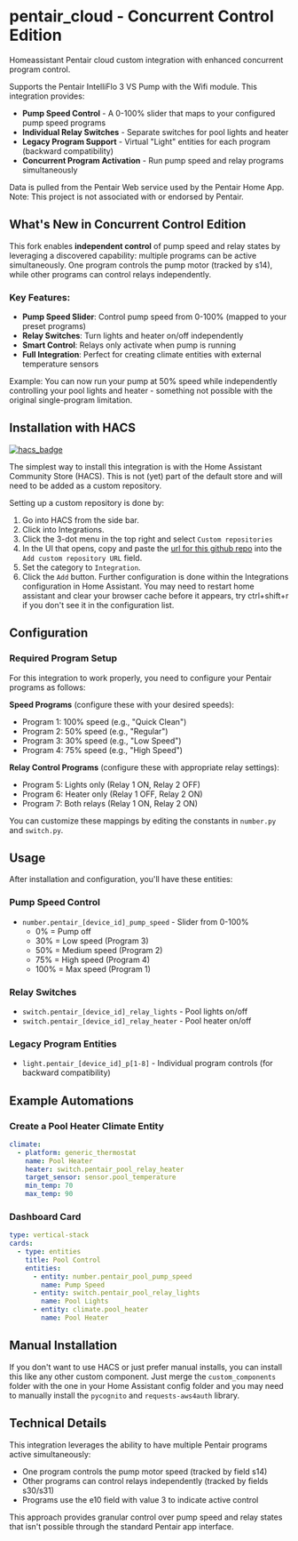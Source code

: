 # pentair_cloud - Concurrent Control Edition
Homeassistant Pentair cloud custom integration with enhanced concurrent program control.

Supports the Pentair IntelliFlo 3 VS Pump with the Wifi module. This integration provides:
- **Pump Speed Control** - A 0-100% slider that maps to your configured pump speed programs
- **Individual Relay Switches** - Separate switches for pool lights and heater
- **Legacy Program Support** - Virtual "Light" entities for each program (backward compatibility)
- **Concurrent Program Activation** - Run pump speed and relay programs simultaneously

Data is pulled from the Pentair Web service used by the Pentair Home App.
Note: This project is not associated with or endorsed by Pentair.

## What's New in Concurrent Control Edition

This fork enables **independent control** of pump speed and relay states by leveraging a discovered capability: multiple programs can be active simultaneously. One program controls the pump motor (tracked by s14), while other programs can control relays independently.

### Key Features:
- **Pump Speed Slider**: Control pump speed from 0-100% (mapped to your preset programs)
- **Relay Switches**: Turn lights and heater on/off independently
- **Smart Control**: Relays only activate when pump is running
- **Full Integration**: Perfect for creating climate entities with external temperature sensors

Example: You can now run your pump at 50% speed while independently controlling your pool lights and heater - something not possible with the original single-program limitation.
## Installation with HACS

[![hacs_badge](https://img.shields.io/badge/HACS-Custom-orange.svg?style=for-the-badge)](https://github.com/custom-components/hacs)

The simplest way to install this integration is with the Home Assistant Community Store (HACS). This is not (yet) part of the default store and will need to be added as a custom repository.

Setting up a custom repository is done by:

1. Go into HACS from the side bar.
2. Click into Integrations.
3. Click the 3-dot menu in the top right and select `Custom repositories`
4. In the UI that opens, copy and paste the [url for this github repo](https://github.com/tbharthur/pentair_cloud_concurrent) into the `Add custom repository URL` field.
5. Set the category to `Integration`.
6. Click the `Add` button. Further configuration is done within the Integrations configuration in Home Assistant. You may need to restart home assistant and clear your browser cache before it appears, try ctrl+shift+r if you don't see it in the configuration list.

## Configuration

### Required Program Setup

For this integration to work properly, you need to configure your Pentair programs as follows:

**Speed Programs** (configure these with your desired speeds):
- Program 1: 100% speed (e.g., "Quick Clean")
- Program 2: 50% speed (e.g., "Regular")
- Program 3: 30% speed (e.g., "Low Speed")
- Program 4: 75% speed (e.g., "High Speed")

**Relay Control Programs** (configure these with appropriate relay settings):
- Program 5: Lights only (Relay 1 ON, Relay 2 OFF)
- Program 6: Heater only (Relay 1 OFF, Relay 2 ON)
- Program 7: Both relays (Relay 1 ON, Relay 2 ON)

You can customize these mappings by editing the constants in `number.py` and `switch.py`.

## Usage

After installation and configuration, you'll have these entities:

### Pump Speed Control
- `number.pentair_[device_id]_pump_speed` - Slider from 0-100%
  - 0% = Pump off
  - 30% = Low speed (Program 3)
  - 50% = Medium speed (Program 2)
  - 75% = High speed (Program 4)
  - 100% = Max speed (Program 1)

### Relay Switches
- `switch.pentair_[device_id]_relay_lights` - Pool lights on/off
- `switch.pentair_[device_id]_relay_heater` - Pool heater on/off

### Legacy Program Entities
- `light.pentair_[device_id]_p[1-8]` - Individual program controls (for backward compatibility)

## Example Automations

### Create a Pool Heater Climate Entity
```yaml
climate:
  - platform: generic_thermostat
    name: Pool Heater
    heater: switch.pentair_pool_relay_heater
    target_sensor: sensor.pool_temperature
    min_temp: 70
    max_temp: 90
```

### Dashboard Card
```yaml
type: vertical-stack
cards:
  - type: entities
    title: Pool Control
    entities:
      - entity: number.pentair_pool_pump_speed
        name: Pump Speed
      - entity: switch.pentair_pool_relay_lights
        name: Pool Lights
      - entity: climate.pool_heater
        name: Pool Heater
```

## Manual Installation

If you don't want to use HACS or just prefer manual installs, you can install this like any other custom component. Just merge the `custom_components` folder with the one in your Home Assistant config folder and you may need to manually install the `pycognito` and `requests-aws4auth` library.

## Technical Details

This integration leverages the ability to have multiple Pentair programs active simultaneously:
- One program controls the pump motor speed (tracked by field s14)
- Other programs can control relays independently (tracked by fields s30/s31)
- Programs use the e10 field with value 3 to indicate active control

This approach provides granular control over pump speed and relay states that isn't possible through the standard Pentair app interface.

